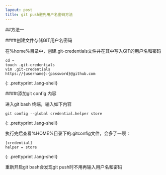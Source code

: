 ```yaml
---
layout: post
title: git push避免用户名密码方法
---
```


##方法一
	
####创建文件存储GIT用户名密码

在%home%目录中，创建.git-credentials文件并在其中写入GIT的用户名和密码

	cd ~
	touch .git-credentials
	vim .git-credentials
	https://{username}:{password}@github.com
{: .prettyprint .lang-shell}

####t添加git config 内容

进入git bash 终端，输入如下内容

	git config --global credential.helper store
{: .prettyprint .lang-shell}

执行完后查看%HOME%目录下的.gitconfig文件，会多了一项：

	[credential]
    helper = store
{: .prettyprint .lang-shell}

重新开启git bash会发现git push时不用再输入用户名和密码